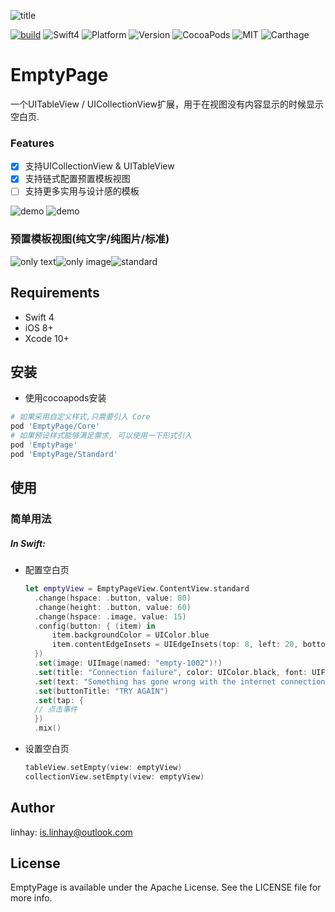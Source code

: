 ![title](./imgs/title.png)

[![build](https://travis-ci.org/linhay/EmptyPage.svg?branch=master)](https://travis-ci.org/BLFoundation/EmptyPage)
![Swift4](https://img.shields.io/badge/swift-4.0-green.svg?style=flat)
![Platform](https://img.shields.io/cocoapods/p/EmptyPage.svg?style=flat)
![Version](https://img.shields.io/cocoapods/v/EmptyPage.svg?style=flat)
![CocoaPods](https://img.shields.io/badge/dep-CocoaPods-orange.svg)
![MIT](https://img.shields.io/badge/license-MIT-lightgray.svg)
![Carthage](https://img.shields.io/badge/dep-Carthage-orange.svg)

# EmptyPage

一个UITableView / UICollectionView扩展，用于在视图没有内容显示的时候显示空白页.

### Features

- [x] 支持UICollectionView & UITableView
- [x] 支持链式配置预置模板视图
- [ ] 支持更多实用与设计感的模板

![demo](./imgs/empty1.gif) ![demo](./imgs/empty2.gif)  

### 预置模板视图(纯文字/纯图片/标准)
![only text](./imgs/demo0.png)![only image](./imgs/demo1.png)![standard](./imgs/demo2.png)

## Requirements

- Swift 4
- iOS 8+
- Xcode 10+

## 安装

- 使用cocoapods安装

```ruby
# 如果采用自定义样式,只需要引入 Core
pod 'EmptyPage/Core'
# 如果预设样式能够满足需求, 可以使用一下形式引入
pod 'EmptyPage'
pod 'EmptyPage/Standard'
```

## 使用

### 简单用法

##### In Swift:

- 配置空白页

  ```swift
  let emptyView = EmptyPageView.ContentView.standard
  	.change(hspace: .button, value: 80)
  	.change(height: .button, value: 60)
  	.change(hspace: .image, value: 15)
  	.config(button: { (item) in
  		item.backgroundColor = UIColor.blue
  		item.contentEdgeInsets = UIEdgeInsets(top: 8, left: 20, bottom: 8, right: 20)
  	})
  	.set(image: UIImage(named: "empty-1002")!)
  	.set(title: "Connection failure", color: UIColor.black, font: UIFont.boldSystemFont(ofSize: 24))
  	.set(text: "Something has gone wrong with the internet connection. Let's give it another shot.", color: UIColor.black, font: UIFont.systemFont(ofSize: 15))
  	.set(buttonTitle: "TRY AGAIN")
  	.set(tap: {
  	// 点击事件
  	})
  	.mix()
  ```

- 设置空白页

  ```swift
  tableView.setEmpty(view: emptyView)
  collectionView.setEmpty(view: emptyView)
  ```



## Author

linhay: is.linhay@outlook.com

## License

EmptyPage is available under the Apache License. See the LICENSE file for more info.
